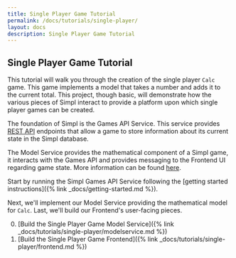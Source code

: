 ```yaml
---
title: Single Player Game Tutorial
permalink: /docs/tutorials/single-player/
layout: docs
description: Single Player Game Tutorial
---
```


## Single Player Game Tutorial

This tutorial will walk you through the creation of the single player `Calc` game.
This game implements a model that takes a number and adds it to the current total.
This project, though basic, will demonstrate how the various pieces of Simpl interact to provide a platform
upon which single player games can be created.

The foundation of Simpl is the Games API Service.  This service provides [REST API](http://www.django-rest-framework.org/) endpoints that allow a game
to store information about its current state in the Simpl database. 

The Model Service provides the mathematical component of a Simpl game, it interacts with the Games API and
provides messaging to the Frontend UI regarding game state.  More information can be found [here](../../overview.md).

Start by running the Simpl Games API Service following the [getting started instructions]({% link _docs/getting-started.md %}).

Next, we'll implement our Model Service providing the mathematical model for `Calc`.
Last, we'll build our Frontend's user-facing pieces.

0. [Build the Single Player Game Model Service]({% link _docs/tutorials/single-player/modelservice.md %})
0. [Build the Single Player Game Frontend]({% link _docs/tutorials/single-player/frontend.md %})
